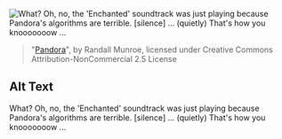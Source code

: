 ![What?  Oh, no, the 'Enchanted' soundtrack was just playing because Pandora's algorithms are terrible.  \[silence\] ... (quietly) That's how you knooooooow ...](https://imgs.xkcd.com/comics/pandora.png)
> "[Pandora](https://xkcd.com/668/)", by Randall Munroe, licensed under Creative Commons Attribution-NonCommercial 2.5 License

## Alt Text
What?  Oh, no, the 'Enchanted' soundtrack was just playing because Pandora's algorithms are terrible.  \[silence\] ... (quietly) That's how you knooooooow ...
